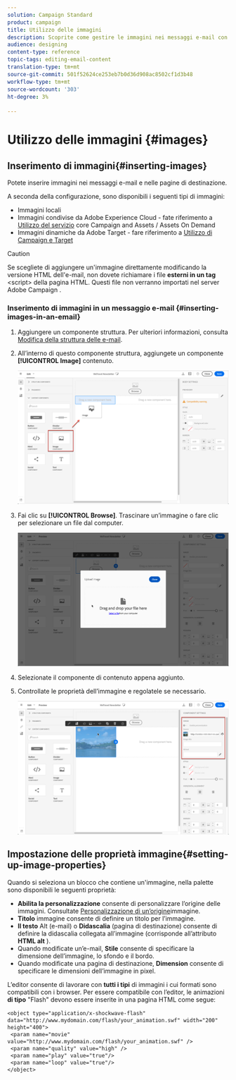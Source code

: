 ```yaml
---
solution: Campaign Standard
product: campaign
title: Utilizzo delle immagini
description: Scoprite come gestire le immagini nei messaggi e-mail con Designer e-mail.
audience: designing
content-type: reference
topic-tags: editing-email-content
translation-type: tm+mt
source-git-commit: 501f52624ce253eb7b0d36d908ac8502cf1d3b48
workflow-type: tm+mt
source-wordcount: '303'
ht-degree: 3%

---
```



# Utilizzo delle immagini {#images}

## Inserimento di immagini{#inserting-images}

Potete inserire immagini nei messaggi e-mail e nelle pagine di destinazione.

A seconda della configurazione, sono disponibili i seguenti tipi di immagini:

* Immagini locali
* Immagini condivise da Adobe Experience Cloud - fate riferimento a [Utilizzo del servizio](../../integrating/using/working-with-campaign-and-assets-core-service.md) core Campaign and Assets / Assets On Demand
* Immagini dinamiche da  Adobe Target - fare riferimento a [Utilizzo di Campaign e Target](../../integrating/using/about-campaign-target-integration.md)

>[!CAUTION]
>
>Se scegliete di aggiungere un&#39;immagine direttamente modificando la versione HTML dell&#39;e-mail, non dovete richiamare i file **esterni in un tag** &lt;script> della pagina HTML. Questi file non verranno importati nel server Adobe Campaign .

### Inserimento di immagini in un messaggio e-mail {#inserting-images-in-an-email}

1. Aggiungere un componente struttura. Per ulteriori informazioni, consulta [Modifica della struttura delle e-mail](../../designing/using/designing-from-scratch.md#defining-the-email-structure).
1. All’interno di questo componente struttura, aggiungete un componente **[!UICONTROL Image]** contenuto.

   ![](assets/des_insert_images_1.png)

1. Fai clic su **[!UICONTROL Browse]**. Trascinare un’immagine o fare clic per selezionare un file dal computer.

   ![](assets/des_insert_images_2.png)

1. Selezionate il componente di contenuto appena aggiunto.
1. Controllate le proprietà dell’immagine e regolatele se necessario.

   ![](assets/des_insert_images_3.png)

## Impostazione delle proprietà immagine{#setting-up-image-properties}

Quando si seleziona un blocco che contiene un&#39;immagine, nella palette sono disponibili le seguenti proprietà:

* **Abilita la personalizzazione** consente di personalizzare l’origine delle immagini. Consultate [Personalizzazione di un’origine](../../designing/using/personalization.md#personalizing-an-image-source)immagine.
* **Titolo** immagine consente di definire un titolo per l’immagine.
* **Il testo** Alt (e-mail) o **Didascalia** (pagina di destinazione) consente di definire la didascalia collegata all’immagine (corrisponde all’attributo **HTML alt** ).
* Quando modificate un’e-mail, **Stile** consente di specificare la dimensione dell’immagine, lo sfondo e il bordo.
* Quando modificate una pagina di destinazione, **Dimension** consente di specificare le dimensioni dell’immagine in pixel.

L’editor consente di lavorare con **tutti i tipi** di immagini i cui formati sono compatibili con i browser. Per essere compatibile con l’editor, le animazioni **di tipo** &quot;Flash&quot; devono essere inserite in una pagina HTML come segue:

```
<object type="application/x-shockwave-flash" data="http://www.mydomain.com/flash/your_animation.swf" width="200" height="400">
 <param name="movie" value="http://www.mydomain.com/flash/your_animation.swf" />
 <param name="quality" value="high" />
 <param name="play" value="true"/>
 <param name="loop" value="true"/> 
</object>
```

<!--
## Modifying images with the Adobe Creative SDK{#modifying-images-with-the-adobe-creative-sdk}

You can edit images and use a complete set of features powered by the Adobe Creative SDK to enhance your images directly in the content editor when editing emails or landing pages.

The image editor offers a powerful, full-featured image editing UI component that allows you to edit images and apply effects and frames, original high-quality stickers, beautiful overlays, fun features like tilt shift and color splash, pro-level adjustments and more.

To modify an image with the Adobe Creative SDK:

1. Select the image.
1. In the toolbar, click the Creative Cloud icon.

   ![](assets/des_creative_sdk_icon.png)

1. Select the tool you want to use through the icons on the top of the window to modify the image.

   ![](assets/email_designer_ccsdktoolbar.png)

1. Click **[!UICONTROL Save]** when modifications are done. The updated image is saved on Adobe Campaign server and ready to be used.

>[!NOTE]
>
>Tools offered in the image editor cannot be customized.
-->